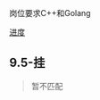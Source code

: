 <!-- ignore -->

岗位要求C++和Golang

[进度](https://campus.didiglobal.com/campus_apply/didiglobal/96064#/candidateHome/applications)

## 9.5-挂

>暂不匹配
